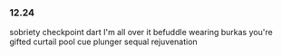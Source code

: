 ### 12.24
sobriety checkpoint 
dart 
I'm all over it 
befuddle 
wearing burkas 
you're gifted 
curtail 
pool cue
plunger 
sequal 
rejuvenation


<!--stackedit_data:
eyJoaXN0b3J5IjpbODI4MTQyODg2LDYyMTQxNjY4NCwtMTc0Nj
c3MTg2NSwtMTkyODU0MzM4MywtNDg0MjU2MTcyLC0zOTYwMjIy
OTFdfQ==
-->